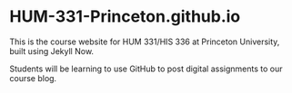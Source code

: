 # HUM-331-Princeton.github.io
This is the course website for HUM 331/HIS 336 at Princeton University, built using Jekyll Now.

Students will be learning to use GitHub to post digital assignments to our course blog.
